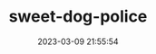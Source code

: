 ---
date: 2023-03-09 21:55:54
imageOriginalPath: photographs/sweet-dog-police-image-a0d48b52
imagePreviewPath: photographs/sweet-dog-police-preview-ccbf953c
photoCamera: Minolta SR-T Super
photoColor: colored
photoDate: 2017-01
photoFilm: Agfa 400
photoLens: ''
photoLocation: Kuzguncuk, Istanbul, Turkiye
photoSource: analog
photoType: city
title: sweet-dog-police
translationKey: null
---